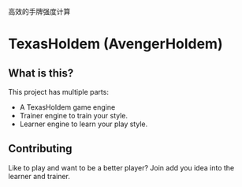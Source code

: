高效的手牌强度计算

TexasHoldem (AvengerHoldem)
===========================

What is this?
-------------

This project has multiple parts:

* A TexasHoldem game engine
* Trainer engine to train your style. 
* Learner engine to learn your play style. 

Contributing
------------

Like to play and want to be a better player? Join add you idea into the learner and trainer. 


